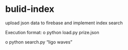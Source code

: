 # bulid-index
upload json data to firebase and implement index search

Execution format:
o python load.py prize.json

o python search.py “ligo waves”
